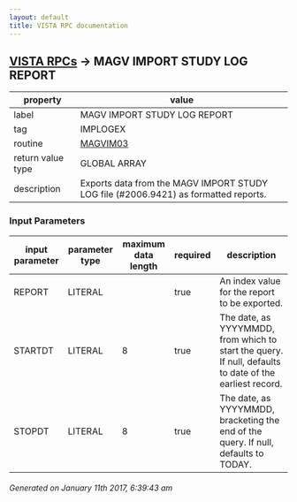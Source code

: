 ```yaml
---
layout: default
title: VISTA RPC documentation
---
```




## [VISTA RPCs](TableOfContent.md) &#8594; MAGV IMPORT STUDY LOG REPORT 

 property | value 
--- | --- 
 label | MAGV IMPORT STUDY LOG REPORT
 tag | IMPLOGEX
 routine | [MAGVIM03](http://code.osehra.org/dox/Routine_MAGVIM03_source.html)
 return value type | GLOBAL ARRAY
 description | Exports data from the MAGV IMPORT STUDY LOG file (#2006.9421) as formatted reports.

### Input Parameters

| input parameter | parameter type | maximum data length | required | description | 
| --- | --- | --- | --- | --- | 
| REPORT | LITERAL |  | true | An index value for the report to be exported. | 
| STARTDT | LITERAL | 8 | true | The date, as YYYYMMDD, from which to start the query. If null, defaults to date of the earliest record. | 
| STOPDT | LITERAL | 8 | true | The date, as YYYYMMDD, bracketing the end of the query. If null, defaults to TODAY. | 




 ###### Generated on January 11th 2017, 6:39:43 am
